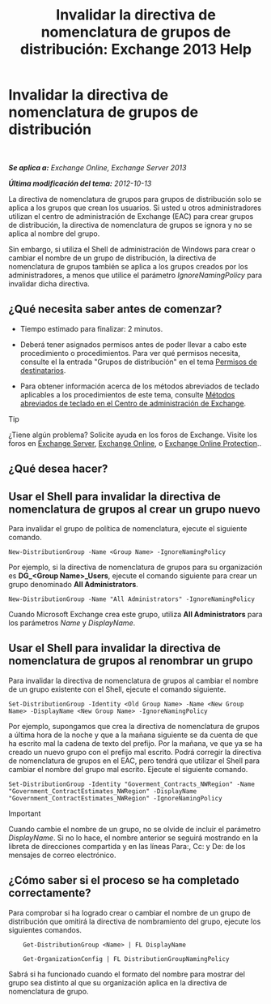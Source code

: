 ﻿---
title: 'Invalidar la directiva de nomenclatura de grupos de distribución: Exchange 2013 Help'
TOCTitle: Invalidar la directiva de nomenclatura de grupos de distribución
ms:assetid: 9eb23fc9-3f59-4d09-9077-85c89a051ee0
ms:mtpsurl: https://technet.microsoft.com/es-es/library/JJ218685(v=EXCHG.150)
ms:contentKeyID: 49115855
ms.date: 04/23/2018
mtps_version: v=EXCHG.150
ms.translationtype: HT
---

# Invalidar la directiva de nomenclatura de grupos de distribución

 

_**Se aplica a:** Exchange Online, Exchange Server 2013_

_**Última modificación del tema:** 2012-10-13_

La directiva de nomenclatura de grupos para grupos de distribución solo se aplica a los grupos que crean los usuarios. Si usted u otros administradores utilizan el centro de administración de Exchange (EAC) para crear grupos de distribución, la directiva de nomenclatura de grupos se ignora y no se aplica al nombre del grupo.

Sin embargo, si utiliza el Shell de administración de Windows para crear o cambiar el nombre de un grupo de distribución, la directiva de nomenclatura de grupos también se aplica a los grupos creados por los administradores, a menos que utilice el parámetro *IgnoreNamingPolicy* para invalidar dicha directiva.

## ¿Qué necesita saber antes de comenzar?

  - Tiempo estimado para finalizar: 2 minutos.

  - Deberá tener asignados permisos antes de poder llevar a cabo este procedimiento o procedimientos. Para ver qué permisos necesita, consulte el la entrada "Grupos de distribución" en el tema [Permisos de destinatarios](recipients-permissions-exchange-2013-help.md).

  - Para obtener información acerca de los métodos abreviados de teclado aplicables a los procedimientos de este tema, consulte [Métodos abreviados de teclado en el Centro de administración de Exchange](keyboard-shortcuts-in-the-exchange-admin-center-exchange-online-protection-help.md).


> [!TIP]
> ¿Tiene algún problema? Solicite ayuda en los foros de Exchange. Visite los foros en <A href="https://go.microsoft.com/fwlink/p/?linkid=60612">Exchange Server</A>, <A href="https://go.microsoft.com/fwlink/p/?linkid=267542">Exchange Online</A>, o <A href="https://go.microsoft.com/fwlink/p/?linkid=285351">Exchange Online Protection</A>..



## ¿Qué desea hacer?

## Usar el Shell para invalidar la directiva de nomenclatura de grupos al crear un grupo nuevo

Para invalidar el grupo de política de nomenclatura, ejecute el siguiente comando.

    New-DistributionGroup -Name <Group Name> -IgnoreNamingPolicy

Por ejemplo, si la directiva de nomenclatura de grupos para su organización es **DG\_\<Group Name\>\_Users**, ejecute el comando siguiente para crear un grupo denominado **All Administrators**.

    New-DistributionGroup -Name "All Administrators" -IgnoreNamingPolicy

Cuando Microsoft Exchange crea este grupo, utiliza **All Administrators** para los parámetros *Name* y *DisplayName*.

## Usar el Shell para invalidar la directiva de nomenclatura de grupos al renombrar un grupo

Para invalidar la directiva de nomenclatura de grupos al cambiar el nombre de un grupo existente con el Shell, ejecute el comando siguiente.

    Set-DistributionGroup -Identity <Old Group Name> -Name <New Group Name> -DisplayName <New Group Name> -IgnoreNamingPolicy

Por ejemplo, supongamos que crea la directiva de nomenclatura de grupos a última hora de la noche y que a la mañana siguiente se da cuenta de que ha escrito mal la cadena de texto del prefijo. Por la mañana, ve que ya se ha creado un nuevo grupo con el prefijo mal escrito. Podrá corregir la directiva de nomenclatura de grupos en el EAC, pero tendrá que utilizar el Shell para cambiar el nombre del grupo mal escrito. Ejecute el siguiente comando.

    Set-DistributionGroup -Identity "Goverment_Contracts_NWRegion" -Name "Government_ContractEstimates_NWRegion" -DisplayName "Government_ContractEstimates_NWRegion" -IgnoreNamingPolicy


> [!IMPORTANT]
> Cuando cambie el nombre de un grupo, no se olvide de incluir el parámetro <EM>DisplayName</EM>. Si no lo hace, el nombre anterior se seguirá mostrando en la libreta de direcciones compartida y en las líneas Para:, Cc: y De: de los mensajes de correo electrónico.



## ¿Cómo saber si el proceso se ha completado correctamente?

Para comprobar si ha logrado crear o cambiar el nombre de un grupo de distribución que omitirá la directiva de nombramiento del grupo, ejecute los siguientes comandos.
```
    Get-DistributionGroup <Name> | FL DisplayName
```
```
    Get-OrganizationConfig | FL DistributionGroupNamingPolicy
```

Sabrá si ha funcionado cuando el formato del nombre para mostrar del grupo sea distinto al que su organización aplica en la directiva de nomenclatura de grupo.

